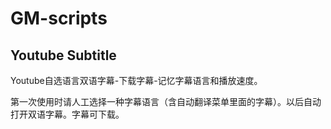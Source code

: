 # GM-scripts

## Youtube Subtitle

Youtube自选语言双语字幕-下载字幕-记忆字幕语言和播放速度。

第一次使用时请人工选择一种字幕语言（含自动翻译菜单里面的字幕）。以后自动打开双语字幕。字幕可下载。
